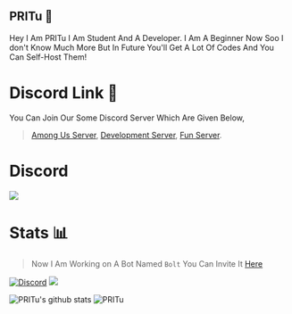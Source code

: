 ## **PRITu** 👋
Hey I Am PRITu I Am Student And A Developer. I Am A Beginner Now Soo I don't Know Much More But In Future You'll Get A Lot Of Codes And You Can Self-Host Them!  

# Discord Link 🔗
You Can Join Our Some Discord Server Which Are Given Below,
> [Among Us Server](https://discord.gg/yHYXJ3MGyu),
> [Development Server](https://discord.gg/cmHm2bpfMR),
> [Fun Server](https://discord.gg/NDTF62A).

# Discord

[![](https://cdn.discordapp.com/attachments/773453973197815839/785367861283258378/IMG_20201207_102104.png)](https://discord.gg/NDTF62A)

# Stats 📊
> Now I Am Working on A Bot Named `Bolt` You Can Invite It [Here](https://discord.com/oauth2/authorize?client_id=761574724832591885&permissions=37080128&scope=bot)

[![Discord](https://img.shields.io/discord/757891730165989396.svg?label=&logo=discord&logoColor=ffffff&color=7389D8&labelColor=6A7EC2)](hhttps://discord.gg/NDTF62A)
![](https://api.ghprofile.me/view?username=PRITu-v2&style=flat)


![PRITu's github stats](https://github-readme-stats.vercel.app/api?username=PRITu-v2&show_icons=true&theme=tokyonight)
![PRITu](https://github-readme-stats.vercel.app/api/top-langs?username=PRITu-v2&show_icons=true&theme=tokyonight&layout=compact)
